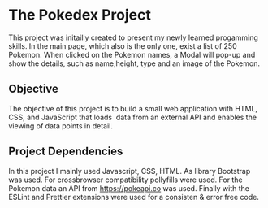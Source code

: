 # The Pokedex Project

This project was initailly created to present my newly learned progamming skills. In the main page, which also is the only one, exist a list of 250 Pokemon. When clicked on the Pokemon names, a Modal will pop-up and show the details, such as name,height, type and an image of the Pokemon.

## Objective

The objective of this project is to build a small web application with HTML, CSS, and JavaScript that loads  
data from an external API and enables the viewing of data points in detail.

## Project Dependencies

In this project I mainly used Javascript, CSS, HTML. 
As library Bootstrap was used.
For crossbrowser compatibility pollyfills were used.
For the Pokemon data an API from https://pokeapi.co was used.
Finally with the ESLint and Prettier extensions were used for a consisten & error free code. 

